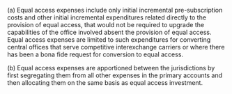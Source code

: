 (a) Equal access expenses include only initial incremental pre-subscription costs and other initial incremental expenditures related directly to the provision of equal access, that would not be required to upgrade the capabilities of the office involved absent the provision of equal access. Equal access expenses are limited to such expenditures for converting central offices that serve competitive interexchange carriers or where there has been a bona fide request for conversion to equal access.

(b) Equal access expenses are apportioned between the jurisdictions by first segregating them from all other expenses in the primary accounts and then allocating them on the same basis as equal access investment.


